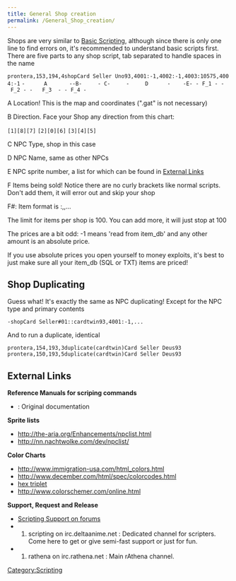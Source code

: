 ```yaml
---
title: General Shop creation
permalink: /General_Shop_creation/
---
```


Shops are very similar to [Basic Scripting](Basic_Scripting), although since there is only one line to find errors on, it's recommended to understand basic scripts first.
There are five parts to any shop script, tab separated to handle spaces in the name

`prontera,153,194,4`<TAB>`shop`<TAB>`Card Seller Uno`<TAB>`93,4001:-1,4002:-1,4003:10575,4004:-1`
`-      A       --B-     - C-     -     D      -    -E- - F_1 - - F_2 - -   F_3  - - F_4 -`

A
Location! This is the map and coordinates (".gat" is not necessary)

B
Direction. Face your Shop any direction from this chart:

`[1][8][7]`
`[2][0][6]`
`[3][4][5]`

C
NPC Type, shop in this case

D
NPC Name, same as other NPCs

E
NPC sprite number, a list for which can be found in [External Links](#External_Links)

F
Items being sold! Notice there are no curly brackets like normal scripts. Don't add them, it will error out and skip your shop

<!-- -->

F\#: Item format is <ItemID>:<price>,<ItemID>,<price>...

The limit for items per shop is 100. You can add more, it will just stop at 100

The prices are a bit odd: -1 means 'read from item_db' and any other amount is an absolute price.

If you use absolute prices you open yourself to money exploits, it's best to just make sure all your item_db (SQL or TXT) items are priced!

Shop Duplicating
----------------

Guess what! It's exactly the same as NPC duplicating! Except for the NPC type and primary contents

`-`<TAB>`shop`<TAB>`Card Seller#01::cardtwin`<TAB>`93,4001:-1,...`

And to run a duplicate, identical

`prontera,154,193,3`<TAB>`duplicate(cardtwin)`<TAB>`Card Seller Deus`<TAB>`93`
`prontera,150,193,5`<TAB>`duplicate(cardtwin)`<TAB>`Card Seller Deus`<TAB>`93`

External Links
--------------

**Reference Manuals for scriping commands**

-   : Original documentation

**Sprite lists**

-   <http://the-aria.org/Enhancements/npclist.html>
-   <http://nn.nachtwolke.com/dev/npclist/>

**Color Charts**

-   <http://www.immigration-usa.com/html_colors.html>
-   <http://www.december.com/html/spec/colorcodes.html>
-   [hex triplet](wikipedia:Hex_triplet)
-   <http://www.colorschemer.com/online.html>

**Support, Request and Release**

-   [Scripting Support on forums](http://rathena.org/board/forum/30-scripting-support/)
-   1.  scripting on irc.deltaanime.net : Dedicated channel for scripters. Come here to get or give semi-fast support or just for fun.
-   1.  rathena on irc.rathena.net : Main rAthena channel.

[Category:Scripting](Category:Scripting)